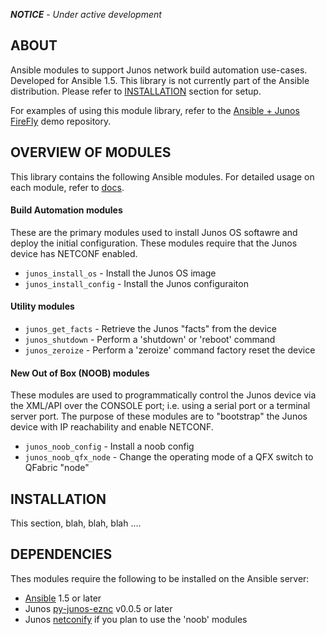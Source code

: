 ___NOTICE___ - *Under active development*

## ABOUT

Ansible modules to support Junos network build automation use-cases.  Developed for Ansible 1.5.  This library is not currently part of the Ansible distribution.  Please refer to [INSTALLATION](#installation) section for setup.

For examples of using this module library, refer to the [Ansible + Junos FireFly](https://github.com/jeremyschulman/ansible-vsrx-demo) demo repository.

## OVERVIEW OF MODULES

This library contains the following Ansible modules.  For detailed usage on each module, refer to [docs](docs).

#### Build Automation modules

These are the primary modules used to install Junos OS softawre and deploy the initial configuration.  These modules require that the Junos device has NETCONF enabled.

* `junos_install_os` - Install the Junos OS image
* `junos_install_config` - Install the Junos configuraiton

#### Utility modules

* `junos_get_facts` - Retrieve the Junos "facts" from the device
* `junos_shutdown` - Perform a 'shutdown' or 'reboot' command
* `junos_zeroize` - Perform a 'zeroize' command factory reset the device

#### New Out of Box (NOOB) modules

These modules are used to programmatically control the Junos device via the XML/API over the CONSOLE port; i.e. using a serial port or a terminal server port.  The purpose of these modules are to "bootstrap" the Junos device with IP reachability and enable NETCONF.

* `junos_noob_config` - Install a noob config 
* `junos_noob_qfx_node` - Change the operating mode of a QFX switch to QFabric "node"

## INSTALLATION

This section, blah, blah, blah ....

## DEPENDENCIES

Thes modules require the following to be installed on the Ansible server:

* [Ansible](http://www.ansible.com) 1.5 or later
* Junos [py-junos-eznc](https://github.com/Juniper/py-junos-eznc) v0.0.5 or later
* Junos [netconify](https://github.com/jeremyschulman/py-junos-netconify) if you plan to use the 'noob' modules

